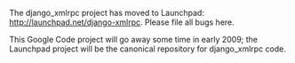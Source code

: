 The django\_xmlrpc project has moved to Launchpad: http://launchpad.net/django-xmlrpc. Please file all bugs here.

This Google Code project will go away some time in early 2009; the Launchpad project will be the canonical repository for django\_xmlrpc code.